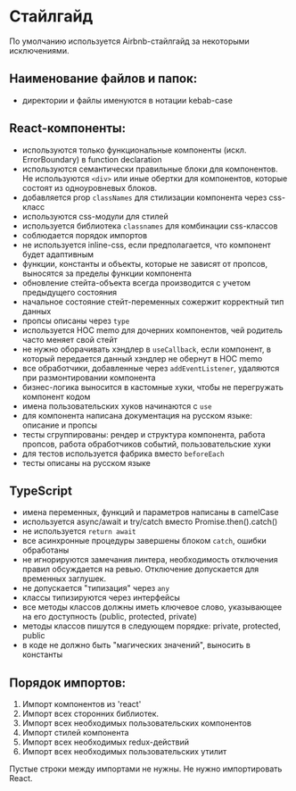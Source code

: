 # Стайлгайд

По умолчанию используется Airbnb-стайлгайд за некоторыми исключениями.

## Наименование файлов и папок:

- директории и файлы именуются в нотации kebab-case

## React-компоненты:

- используются только функциональные компоненты (искл. ErrorBoundary) в
  function declaration
- используются семантически правильные блоки для компонентов. Не
  используются `<div>` или иные обертки для компонентов, которые состоят из
  одноуровневых блоков.
- добавляется prop `classNames` для стилизации компонента через css-класс
- используются css-модули для стилей
- используется библиотека `classnames` для комбинации css-классов
- соблюдается порядок импортов
- не используется inline-css, если предполагается, что компонент будет
  адаптивным
- функции, константы и объекты, которые не зависят от пропсов, выносятся за
  пределы функции компонента
- обновление стейта-объекта всегда производится с учетом предыдущего состояния
- начальное состояние стейт-переменных сожержит корректный тип данных
- пропсы описаны через `type`
- используется HOC memo для дочерних компонентов, чей родитель часто меняет свой
  стейт
- не нужно оборачивать хэндлер в `useCallback`, если компонент, в который
  передается данный хэндлер не обернут в HOC memo
- все обработчики, добавленные через `addEventListener`, удаляются при
  размонтировании компонента
- бизнес-логика выносится в кастомные хуки, чтобы не перегружать компонент кодом
- имена пользовательских хуков начинаются с `use`
- для компонента написана документация на русском языке: описание и пропсы
- тесты сгруппированы: рендер и структура компонента, работа пропсов, работа
  обработчиков
  событий, пользовательские хуки
- для тестов используется фабрика вместо `beforeEach`
- тесты описаны на русском языке

## TypeScript

- имена переменных, функций и параметров написаны в camelCase
- используется async/await и try/catch вместо Promise.then().catch()
- не используется `return await`
- все асинхронные процедуры завершены блоком `catch`, ошибки обработаны
- не игнорируются замечания линтера, необходимость отключения правил обсуждается
  на ревью. Отключение допускается для временных заглушек.
- не допускается "типизация" через `any`
- классы типизируются через интерфейсы
- все методы классов должны иметь ключевое слово, указывающее на его
  доступность (public, protected, private)
- методы классов пишутся в следующем порядке: private, protected, public
- в коде не должно быть "магических значений", выносить в константы

## Порядок импортов:

1. Импорт компонентов из 'react'
2. Импорт всех сторонних библиотек.
3. Импорт всех необходимых пользовательских компонентов
4. Импорт стилей компонента
5. Импорт всех необходимых redux-действий
6. Импорт всех необходимых пользовательских утилит

Пустые строки между импортами не нужны. Не нужно импортировать React.

